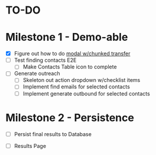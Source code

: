 # TO-DO


# Milestone 1 - Demo-able 
- [x] Figure out how to do [modal w/chunked transfer](https://discord.com/channels/689892369998676007/1247700012952191049/1282255144913866823)
- [ ] Test finding contacts E2E
  - [ ] Make Contacts Table icon to complete
- [ ] Generate outreach
  - [ ] Skeleton out action dropdown w/checklist items
  - [ ] Implement find emails for selected contacts
  - [ ] Implement generate outbound for selected contacts 

# Milestone 2 - Persistence
- [ ] Persist final results to Database
- [ ] Results Page

